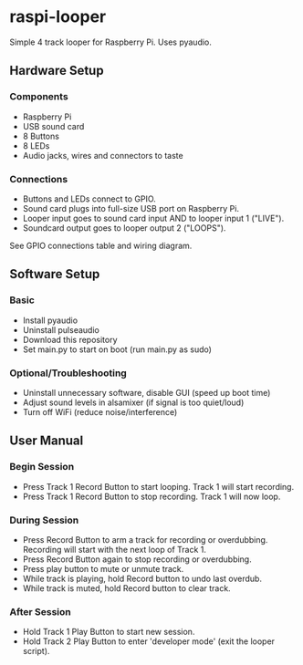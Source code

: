 # raspi-looper
Simple 4 track looper for Raspberry Pi. Uses pyaudio.

## Hardware Setup
### Components
- Raspberry Pi
- USB sound card
- 8 Buttons
- 8 LEDs
- Audio jacks, wires and connectors to taste

### Connections
- Buttons and LEDs connect to GPIO.
- Sound card plugs into full-size USB port on Raspberry Pi.
- Looper input goes to sound card input AND to looper input 1 ("LIVE").
- Soundcard output goes to looper output 2 ("LOOPS").

See GPIO connections table and wiring diagram.

## Software Setup
### Basic
- Install pyaudio
- Uninstall pulseaudio
- Download this repository
- Set main.py to start on boot (run main.py as sudo)

### Optional/Troubleshooting
- Uninstall unnecessary software, disable GUI (speed up boot time)
- Adjust sound levels in alsamixer (if signal is too quiet/loud)
- Turn off WiFi (reduce noise/interference)

## User Manual
### Begin Session
- Press Track 1 Record Button to start looping. Track 1 will start recording.
- Press Track 1 Record Button to stop recording. Track 1 will now loop.

### During Session
- Press Record Button to arm a track for recording or overdubbing. Recording will start with the next loop of Track 1.
- Press Record Button again to stop recording or overdubbing.
- Press play button to mute or unmute track.
- While track is playing, hold Record button to undo last overdub.
- While track is muted, hold Record button to clear track.

### After Session
- Hold Track 1 Play Button to start new session.
- Hold Track 2 Play Button to enter 'developer mode' (exit the looper script).
